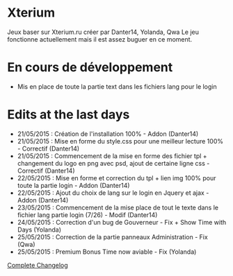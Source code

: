 ﻿# Xterium
Jeux baser sur Xterium.ru créer par Danter14, Yolanda, Qwa
Le jeu fonctionne actuellement mais il est assez buguer en ce moment.

# En cours de développement
- Mis en place de toute la partie text dans les fichiers lang pour le login

# Edits at the last days
- 21/05/2015 : Création de l'installation 100% - Addon (Danter14)
- 21/05/2015 : Mise en forme du style.css pour une meilleur lecture 100% - Correctif (Danter14)
- 21/05/2015 : Commencement de la mise en forme des fichier tpl + changement du logo en png avec psd, ajout de certaine ligne css - Correctif (Danter14)
- 22/05/2015 : Mise en forme et correction du tpl + lien img 100% pour toute la partie login - Addon (Danter14)
- 22/05/2015 : Ajout du choix de lang sur le login en Jquery et ajax - Addon (Danter14)
- 23/05/2015 : Commencement de la mise place de tout le texte dans le fichier lang partie login (7/26) - Modif (Danter14)
- 24/05/2015 : Correction d'un bug de Gouverneur - Fix + Show Time with Days (Yolanda)
- 25/05/2015 : Correction de la partie panneaux Administration - Fix (Qwa)
- 25/05/2015 : Premium Bonus Time now aviable - Fix (Yolanda)

[Complete Changelog](../../wiki/Changelog)
